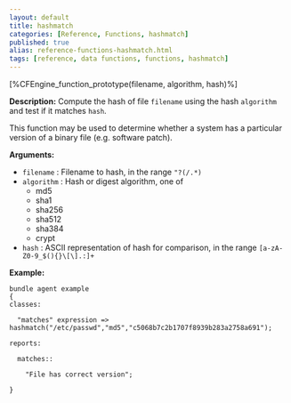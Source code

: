 ```yaml
---
layout: default
title: hashmatch
categories: [Reference, Functions, hashmatch]
published: true
alias: reference-functions-hashmatch.html
tags: [reference, data functions, functions, hashmatch]
---
```


[%CFEngine_function_prototype(filename, algorithm, hash)%]

**Description:** Compute the hash of file `filename` using the hash `algorithm` and test if it matches `hash`.

This function may be used to determine whether a system has a particular
version of a binary file (e.g. software patch).

**Arguments:**

* `filename` : Filename to hash, in the range `"?(/.*)`
* `algorithm` : Hash or digest algorithm, one of
    * md5
    * sha1
    * sha256
    * sha512
    * sha384
    * crypt   
* `hash` : ASCII representation of hash for comparison, in the range
`[a-zA-Z0-9_$(){}\[\].:]+`

**Example:**

```cf3
bundle agent example
{     
classes:

  "matches" expression => hashmatch("/etc/passwd","md5","c5068b7c2b1707f8939b283a2758a691");

reports:

  matches::

    "File has correct version";

}
```
